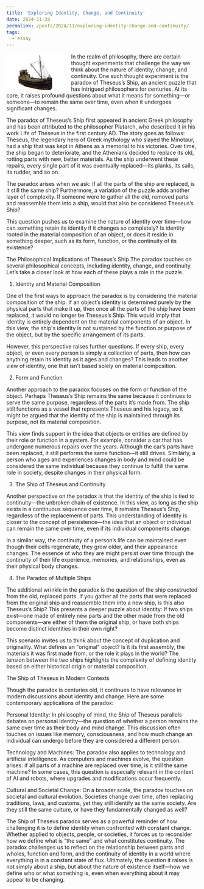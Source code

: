 ```yaml
---
title: 'Exploring Identity, Change, and Continuity'
date: 2024-11-28
permalink: /posts/2024/11/exploring-identity-change-and-continuity/
tags:
  - essay
---
```


<img width="150" alt="old ship" src="/images/posts/exploring-identity-change-and-continuity.png" style="float: left; margin-right: 20px;" /> In the realm of philosophy, there are certain thought experiments that challenge the way we think about the nature of identity, change, and continuity. One such thought experiment is the paradox of Theseus’s Ship, an ancient puzzle that has intrigued philosophers for centuries. At its core, it raises profound questions about what it means for something—or someone—to remain the same over time, even when it undergoes significant changes.

The paradox of Theseus’s Ship first appeared in ancient Greek philosophy and has been attributed to the philosopher Plutarch, who described it in his work Life of Theseus in the first century AD. The story goes as follows: Theseus, the legendary hero of Greek mythology who slayed the Minotaur, had a ship that was kept in Athens as a memorial to his victories. Over time, the ship began to deteriorate, and the Athenians decided to replace its old, rotting parts with new, better materials. As the ship underwent these repairs, every single part of it was eventually replaced—its planks, its sails, its rudder, and so on.

The paradox arises when we ask: If all the parts of the ship are replaced, is it still the same ship? Furthermore, a variation of the puzzle adds another layer of complexity. If someone were to gather all the old, removed parts and reassemble them into a ship, would that also be considered Theseus’s Ship?

This question pushes us to examine the nature of identity over time—how can something retain its identity if it changes so completely? Is identity rooted in the material composition of an object, or does it reside in something deeper, such as its form, function, or the continuity of its existence?

The Philosophical Implications of Theseus’s Ship
The paradox touches on several philosophical concepts, including identity, change, and continuity. Let’s take a closer look at how each of these plays a role in the puzzle.

1. Identity and Material Composition

One of the first ways to approach the paradox is by considering the material composition of the ship. If an object’s identity is determined purely by the physical parts that make it up, then once all the parts of the ship have been replaced, it would no longer be Theseus’s Ship. This would imply that identity is entirely dependent on the material components of an object. In this view, the ship's identity is not sustained by the function or purpose of the object, but by the specific arrangement of its parts.

However, this perspective raises further questions. If every ship, every object, or even every person is simply a collection of parts, then how can anything retain its identity as it ages and changes? This leads to another view of identity, one that isn’t based solely on material composition.

2. Form and Function

Another approach to the paradox focuses on the form or function of the object. Perhaps Theseus’s Ship remains the same because it continues to serve the same purpose, regardless of the parts it’s made from. The ship still functions as a vessel that represents Theseus and his legacy, so it might be argued that the identity of the ship is maintained through its purpose, not its material composition.

This view finds support in the idea that objects or entities are defined by their role or function in a system. For example, consider a car that has undergone numerous repairs over the years. Although the car’s parts have been replaced, it still performs the same function—it still drives. Similarly, a person who ages and experiences changes in body and mind could be considered the same individual because they continue to fulfill the same role in society, despite changes in their physical form.

3. The Ship of Theseus and Continuity

Another perspective on the paradox is that the identity of the ship is tied to continuity—the unbroken chain of existence. In this view, as long as the ship exists in a continuous sequence over time, it remains Theseus’s Ship, regardless of the replacement of parts. This understanding of identity is closer to the concept of persistence—the idea that an object or individual can remain the same over time, even if its individual components change.

In a similar way, the continuity of a person’s life can be maintained even though their cells regenerate, they grow older, and their appearance changes. The essence of who they are might persist over time through the continuity of their life experience, memories, and relationships, even as their physical body changes.

4. The Paradox of Multiple Ships

The additional wrinkle in the paradox is the question of the ship constructed from the old, replaced parts. If you gather all the parts that were replaced from the original ship and reassemble them into a new ship, is this also Theseus’s Ship? This presents a deeper puzzle about identity: If two ships exist—one made of entirely new parts and the other made from the old components—are either of them the original ship, or have both ships become distinct identities in their own right?

This scenario invites us to think about the concept of duplication and originality. What defines an "original" object? Is it its first assembly, the materials it was first made from, or the role it plays in the world? The tension between the two ships highlights the complexity of defining identity based on either historical origin or material composition.

The Ship of Theseus in Modern Contexts

Though the paradox is centuries old, it continues to have relevance in modern discussions about identity and change. Here are some contemporary applications of the paradox:

Personal Identity: In philosophy of mind, the Ship of Theseus parallels debates on personal identity—the question of whether a person remains the same over time as their body and mind change. This discussion often touches on issues like memory, consciousness, and how much change an individual can undergo before they are considered a different person.

Technology and Machines: The paradox also applies to technology and artificial intelligence. As computers and machines evolve, the question arises: if all parts of a machine are replaced over time, is it still the same machine? In some cases, this question is especially relevant in the context of AI and robots, where upgrades and modifications occur frequently.

Cultural and Societal Change: On a broader scale, the paradox touches on societal and cultural evolution. Societies change over time, often replacing traditions, laws, and customs, yet they still identify as the same society. Are they still the same culture, or have they fundamentally changed as well?

The Ship of Theseus paradox serves as a powerful reminder of how challenging it is to define identity when confronted with constant change. Whether applied to objects, people, or societies, it forces us to reconsider how we define what is “the same” and what constitutes continuity. The paradox challenges us to reflect on the relationship between parts and wholes, function and form, and the continuity of identity in a world where everything is in a constant state of flux. Ultimately, the question it raises is not simply about a ship, but about the nature of existence itself—how we define who or what something is, even when everything about it may appear to be changing.
